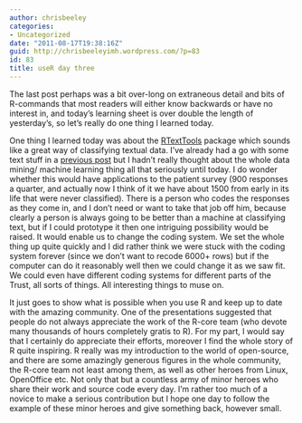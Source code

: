 ```yaml
---
author: chrisbeeley
categories:
- Uncategorized
date: "2011-08-17T19:38:16Z"
guid: http://chrisbeeleyimh.wordpress.com/?p=83
id: 83
title: useR day three
---
```


The last post perhaps was a bit over-long on extraneous detail and bits of R-commands that most readers will either know backwards or have no interest in, and today’s learning sheet is over double the length of yesterday’s, so let’s really do one thing I learned today.

One thing I learned today was about the [RTextTools](http://www.rtexttools.com/)<a></a> package which sounds like a great way of classifying textual data. I’ve already had a go with some text stuff in a [previous post](http://chrisbeeleyimh.wordpress.com/2011/08/02/fun-with-wordclouds/)<a></a> but I hadn’t really thought about the whole data mining/ machine learning thing all that seriously until today. I do wonder whether this would have applications to the patient survey (900 responses a quarter, and actually now I think of it we have about 1500 from early in its life that were never classified). There is a person who codes the responses as they come in, and I don’t need or want to take that job off him, because clearly a person is always going to be better than a machine at classifying text, but if I could prototype it then one intriguing possibility would be raised. It would enable us to change the coding system. We set the whole thing up quite quickly and I did rather think we were stuck with the coding system forever (since we don’t want to recode 6000+ rows) but if the computer can do it reasonably well then we could change it as we saw fit. We could even have different coding systems for different parts of the Trust, all sorts of things. All interesting things to muse on.

It just goes to show what is possible when you use R and keep up to date with the amazing community. One of the presentations suggested that people do not always appreciate the work of the R-core team (who devote many thousands of hours completely gratis to R). For my part, I would say that I certainly do appreciate their efforts, moreover I find the whole story of R quite inspiring. R really was my introduction to the world of open-source, and there are some amazingly generous figures in the whole community, the R-core team not least among them, as well as other heroes from Linux, OpenOffice etc. Not only that but a countless army of minor heroes who share their work and source code every day. I’m rather too much of a novice to make a serious contribution but I hope one day to follow the example of these minor heroes and give something back, however small.